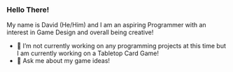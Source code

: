### Hello There!
My name is David (He/Him) and I am an aspiring Programmer with an interest in Game Design and overall being creative!

- 🔭 I’m not currently working on any programming projects at this time but I am currently working on a Tabletop Card Game! 
- 💬 Ask me about my game ideas!

<!--
**DavidEdMc/DavidEdMc** is a ✨ _special_ ✨ repository because its `README.md` (this file) appears on your GitHub profile.
-->
